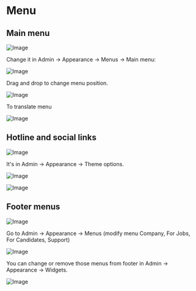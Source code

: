 # Menu

## Main menu

![Image](https://live.staticflickr.com/65535/52275917629_84c21a1b52_b.jpg)

Change it in Admin -> Appearance -> Menus -> Main menu:

![Image](https://live.staticflickr.com/65535/52275658611_69995ac7f4_b.jpg)

Drag and drop to change menu position.

![Image](https://live.staticflickr.com/65535/52275660256_5c9f24cd42_b.jpg)

To translate menu

![Image](https://live.staticflickr.com/65535/52276429248_152882f2a0_b.jpg)

## Hotline and social links

![Image](https://live.staticflickr.com/65535/52275677618_9b72fb6123_b.jpg)

It's in Admin -> Appearance -> Theme options.

![Image](https://live.staticflickr.com/65535/52275925939_8ab5ed9270_b.jpg)

![Image](https://live.staticflickr.com/65535/52275683083_58c6c62344_b.jpg)

## Footer menus

![Image](https://live.staticflickr.com/65535/52276671634_67174a18cf_b.jpg)

Go to Admin -> Appearance -> Menus (modify menu Company, For Jobs, For Candidates, Support)

![Image](https://live.staticflickr.com/65535/52275437922_e2764533b1_b.jpg)

You can change or remove those menus from footer in Admin -> Appearance -> Widgets.

![Image](https://live.staticflickr.com/65535/52276898125_b178e098c4_b.jpg)
